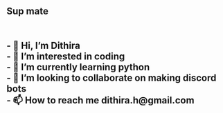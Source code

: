 <h2>Sup mate <h2/> 
    <br>
- 👋 Hi, I’m Dithira
    <br>
- 👀 I’m interested in coding 
    <br>
- 🌱 I’m currently learning python
    <br>
- 💞️ I’m looking to collaborate on making discord bots 
    <br>
- 📫 How to reach me dithira.h@gmail.com

<!---
dithira2007/dithira2007 is a ✨ special ✨ repository because its `README.md` (this file) appears on your GitHub profile.
You can click the Preview link to take a look at your changes.
--->
